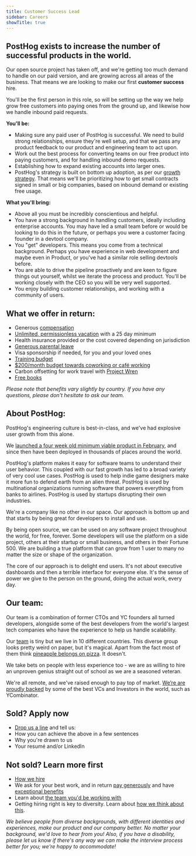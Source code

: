 ```yaml
---
title: Customer Success Lead
sidebar: Careers
showTitle: true
---
```

## PostHog exists to increase the number of successful products in the world.

Our open source project has taken off, and we're getting too much demand to handle on our paid version, and are growing across all areas of the business. That means we are looking to make our first **customer success** hire.

You'll be the first person in this role, so will be setting up the way we help grow free customers into paying ones from the ground up, and likewise how we handle inbound paid requests.

**You'll be:**
* Making sure any paid user of PostHog is successful. We need to build strong relationships, ensure they're well setup, and that we pass any product feedback to our product and engineering team to act upon.
* Work out the best process for converting teams on our free product into paying customers, and for handling inbound demo requests.
* Establishing how to expand existing accounts into larger ones.
* PostHog's strategy is built on bottom up adoption, as per our [growth strategy](../growth/strategy). That means we'll be prioritizing how to get small contracts signed in small or big companies, based on inbound demand or existing free usage.

**What you'll bring:**
* Above all you must be incredibly conscientious and helpful.
* You have a strong background in handling customers, ideally including enterprise accounts. You may have led a small team before or would be looking to do this in the future, or perhaps you were a customer facing founder in a devtool company.
* You "get" developers. This means you come from a technical background. Perhaps you have experience in web development and maybe even in Product, or you've had a similar role selling devtools before.
* You are able to drive the pipeline proactively and are keen to figure things out yourself, whilst we iterate the process and product. You'll be working closely with the CEO so you will be very well supported.
* You enjoy building customer relationships, and working with a community of users.

## What we offer in return:
* Generous [compensation](/handbook/people/compensation)
* [Unlimited, permissionless vacation](/handbook/people/time-off) with a 25 day minimum
* Health insurance provided or the cost covered depending on jurisdiction
* [Generous parental leave](/handbook/people/time-off)
* Visa sponsorship if needed, for you and your loved ones
* [Training budget](/handbook/people/training)
* [$200/month budget towards coworking or café working](/handbook/people/spending-money)
* Carbon offsetting for work travel with [Project Wren](https://www.wren.co/)
* [Free books](/handbook/people/training#books)

*Please note that benefits vary slightly by country. If you have any questions, please don't hesitate to ask our team.*

## About PostHog:

PostHog's engineering culture is best-in-class, and we've had explosive user growth from this alone.

We [launched a four week old minimum viable product in February](/handbook/company/story), and since then have been deployed in thousands of places around the world.

PostHog's platform makes it easy for software teams to understand their user behavior. This coupled with our fast growth has led to a broad variety of very cool use cases. PostHog is used to help indie game designers make it more fun to defend earth from an alien threat. PostHog is used by multinational organizations running software that powers everything from banks to airlines. PostHog is used by startups disrupting their own industries.

We're a company like no other in our space. Our approach is bottom up and that starts by being great for developers to install and use.

By being open source, we can be used on any software project throughout the world, for free, forever. Some developers will use the platform on a side project, others at their startup or small business, and others in their Fortune 500. We are building a true platform that can grow from 1 user to many no matter the size or shape of the organization.

The core of our approach is to delight end users. It's not about executive dashboards and then a terrible interface for everyone else. It's the sense of power we give to the person on the ground, doing the actual work, every day.

## Our team:

Our team is a combination of former CTOs and YC founders all turned developers, alongside some of the best developers from the world's largest tech companies who have the experience to help us handle scalability.

Our [team](/handbook/company/team) is tiny but we live in 10 different countries. This diverse group looks pretty weird on paper, but it's magical. Apart from the fact most of them think [pineapple belongs on pizza](https://twitter.com/PostHogHQ/status/1319583079648923648). It doesn't.

We take bets on people with less experience too - we are as willing to hire an unproven genius straight out of school as we are a seasoned veteran.

We're all remote, and we've raised enough to pay top of market. [We’re are proudly backed](/handbook/strategy/investors) by some of the best VCs and Investors in the world, such as YCombinator.

## Sold? Apply now
* [Drop us a line](mailto:41393E1EE1@jobs.workablemail.com) and tell us:
* How you can achieve the above in a few sentences
* Why you're drawn to us
* Your resumé and/or LinkedIn

## Not sold? Learn more first
* [How we hire](/careers#the-process)
* We ask for your best work, and in return [pay generously](/handbook/people/compensation) and have [exceptional benefits](/careers/#benefits)
* Learn about [the team you'd be working with](/handbook/company/team)
* Getting hiring right is key to diversity. Learn about [how we think about this](/handbook/company/diversity).
 
*We believe people from diverse backgrounds, with different identities and experiences, make our product and our company better. No matter your background, we'd love to hear from you! Also, if you have a disability, please let us know if there's any way we can make the interview process better for you; we're happy to accommodate!*
